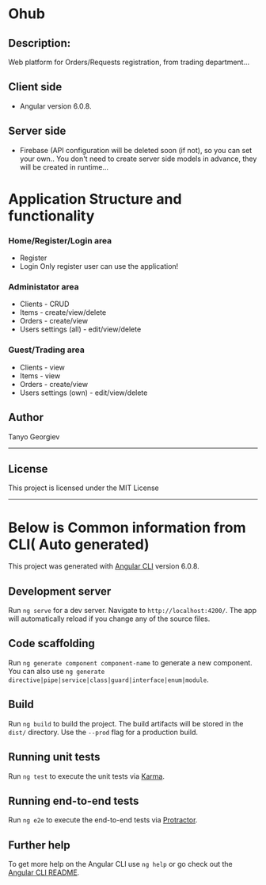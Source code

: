 # Ohub
## Description:
Web platform for Orders/Requests registration, from trading department...
## Client side 
- Angular version 6.0.8.

## Server side 
- Firebase  (API configuration will be deleted soon (if not), so you can set your own.. You don't need to create server side models in advance, they will be created in runtime...

# Application Structure and functionality
### Home/Register/Login area
  - Register
  - Login
  Only register user can use the application!
  
### Administator area
-  Clients - CRUD
-  Items - create/view/delete
-  Orders - create/view 
-  Users settings (all) - edit/view/delete

### Guest/Trading area
-  Clients - view
-  Items - view
-  Orders - create/view 
-  Users settings (own) - edit/view/delete


## Author

Tanyo Georgiev

---

## License

This project is licensed under the MIT License

---
  
# Below is Common information from CLI( Auto generated)
This project was generated with [Angular CLI](https://github.com/angular/angular-cli) version 6.0.8.

## Development server

Run `ng serve` for a dev server. Navigate to `http://localhost:4200/`. The app will automatically reload if you change any of the source files.

## Code scaffolding

Run `ng generate component component-name` to generate a new component. You can also use `ng generate directive|pipe|service|class|guard|interface|enum|module`.

## Build

Run `ng build` to build the project. The build artifacts will be stored in the `dist/` directory. Use the `--prod` flag for a production build.

## Running unit tests

Run `ng test` to execute the unit tests via [Karma](https://karma-runner.github.io).

## Running end-to-end tests

Run `ng e2e` to execute the end-to-end tests via [Protractor](http://www.protractortest.org/).

## Further help

To get more help on the Angular CLI use `ng help` or go check out the [Angular CLI README](https://github.com/angular/angular-cli/blob/master/README.md).
